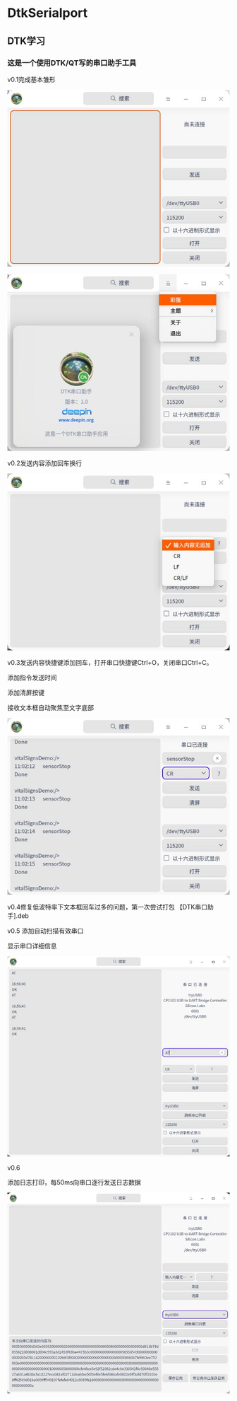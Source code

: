 # DtkSerialport

## DTK学习

### 这是一个使用DTK/QT写的串口助手工具

v0.1完成基本雏形


![运行效果图1](https://github.com/houyawei-NO1/DtkSerialport/blob/master/%E6%88%AA%E5%9B%BE%E5%BD%95%E5%B1%8F_DtkSerialport_20210102181832.jpg)

![运行效果图2](https://github.com/houyawei-NO1/DtkSerialport/blob/master/%E6%88%AA%E5%9B%BE%E5%BD%95%E5%B1%8F_DtkSerialport_20210102181916.jpg)

v0.2发送内容添加回车换行

![v0.2运行效果图](https://github.com/houyawei-NO1/DtkSerialport/blob/master/v0.2.jpg)

v0.3发送内容快捷键添加回车，打开串口快捷键Ctrl+O，关闭串口Ctrl+C。

添加指令发送时间

添加清屏按键

接收文本框自动聚焦至文字底部

![v0.3运行效果图](https://github.com/houyawei-NO1/DtkSerialport/blob/master/v0.3.jpg)

v0.4修复低波特率下文本框回车过多的问题，第一次尝试打包 【DTK串口助手].deb


v0.5
添加自动扫描有效串口

显示串口详细信息

![v0.5运行效果图](https://github.com/houyawei-NO1/DtkSerialport/blob/master/v0.5.jpg)

v0.6

添加日志打印，每50ms向串口逐行发送日志数据

![v0.6运行效果图](https://github.com/houyawei-NO1/DtkSerialport/blob/master/v0.6.jpg)
